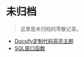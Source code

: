 # 未归档

>这里是未归档的零散记录。

- [Docsify定制代码高亮主题](_source/Inbox/2022-02-01-docsify.md)
- [SQL窗口函数](_source/Inbox/SQL_OLAP.md)